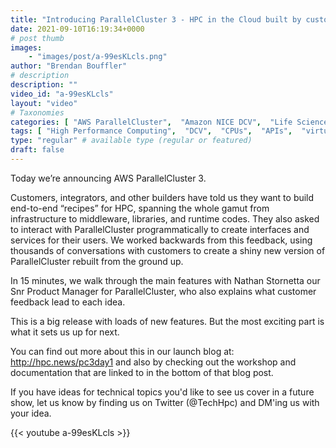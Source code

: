 ```yaml
---
title: "Introducing ParallelCluster 3 - HPC in the Cloud built by customers"
date: 2021-09-10T16:19:34+0000
# post thumb
images:
    - "images/post/a-99esKLcls.png"
author: "Brendan Bouffler"
# description
description: ""
video_id: "a-99esKLcls"
layout: "video"
# Taxonomies
categories: [ "AWS ParallelCluster",  "Amazon NICE DCV",  "Life Sciences", ]
tags: [ "High Performance Computing",  "DCV",  "CPUs",  "APIs",  "virtualization",  "ParallelCluster",  "EC2",  "HPCaaS",  "Storage",  "HPC",  "Covid-19",  "Lustre",  "Schedulers",  "Image Builder",  "vizualization",  "GPUs",  "techshorts", ]
type: "regular" # available type (regular or featured)
draft: false
---
```


Today we’re announcing AWS ParallelCluster 3.

Customers, integrators, and other builders have told us they want to build end-to-end “recipes” for HPC, spanning the whole gamut from infrastructure to middleware, libraries, and runtime codes. They also asked to interact with ParallelCluster programmatically to create interfaces and services for their users. We worked backwards from this feedback, using thousands of conversations with customers to create a shiny new version of ParallelCluster rebuilt from the ground up.

In 15 minutes, we walk through the main features with Nathan Stornetta our Snr Product Manager for ParallelCluster, who also explains what customer feedback lead to each idea.

This is a big release with loads of new features. But the most exciting part is what it sets us up for next.

You can find out more about this in our launch blog at: http://hpc.news/pc3day1 and also by checking out the workshop and documentation that are linked to in the bottom of that blog post.

If you have ideas for technical topics you'd like to see us cover in a future show, let us know by finding us on Twitter (@TechHpc) and DM'ing us with your idea.

{{< youtube a-99esKLcls >}}